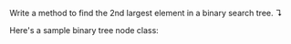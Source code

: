 Write a method to find the 2nd largest element in a binary search tree. ↴

Here's a sample binary tree node class: